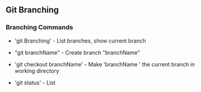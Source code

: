 ## Git Branching

### Branching Commands

* 'git Branching' - List branches, show current branch

* "git branchName" - Create branch "branchName"

* 'git checkout branchName' - Make 'branchName ' the current branch in working directory

* 'git status' - List 
